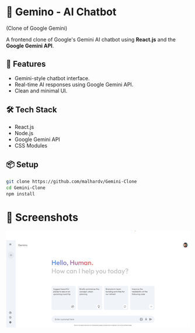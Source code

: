 # 🤖 Gemino - AI Chatbot
(Clone of Google Gemini)

A frontend clone of Google's Gemini AI chatbot using **React.js** and the **Google Gemini API**.

## 🚀 Features

- Gemini-style chatbot interface.
- Real-time AI responses using Google Gemini API.
- Clean and minimal UI.

## 🛠️ Tech Stack

- React.js
- Node.js
- Google Gemini API
- CSS Modules

## 📦 Setup

```bash
git clone https://github.com/malhardv/Gemini-Clone
cd Gemini-Clone
npm install
```

# 📸 Screenshots

![](./screenshots/gemino.png)